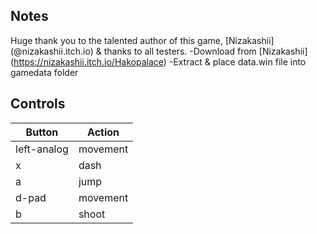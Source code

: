 ## Notes

Huge thank you to the talented author of this game, [Nizakashii] (@nizakashii.itch.io)
& thanks to all testers.
-Download from [Nizakashii] (https://nizakashii.itch.io/Hakopalace)
-Extract & place data.win file into gamedata folder

## Controls

| Button | Action |
|--|--| 
|left-analog|movement|
|x|dash|
|a|jump|
|d-pad|movement|
|b|shoot|


